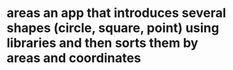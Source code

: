 # areas an app that introduces several shapes (circle, square, point) using libraries and then sorts them by areas and coordinates
